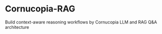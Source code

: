 # Cornucopia-RAG
Build context-aware reasoning workflows by Cornucopia LLM and RAG Q&amp;A architecture
